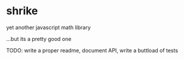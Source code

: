 shrike
======

yet another javascript math library

...but its a pretty good one

TODO: write a proper readme, document API, write a buttload of tests
